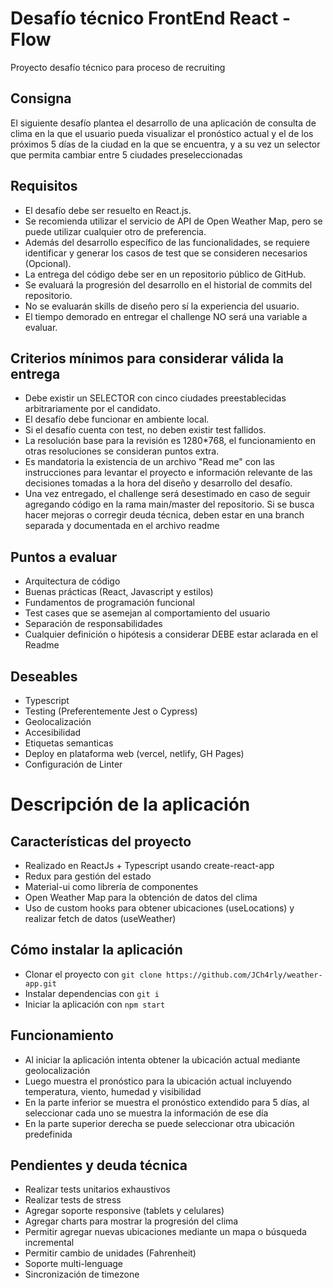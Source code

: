 # Desafío técnico FrontEnd React - Flow

Proyecto desafío técnico para proceso de recruiting

## Consigna

El siguiente desafío plantea el desarrollo de una aplicación de consulta de clima en la que
el usuario pueda visualizar el pronóstico actual y el de los próximos 5 días de la ciudad en la que se encuentra, y a su vez un selector que permita cambiar entre 5 ciudades
preseleccionadas

## Requisitos

- El desafío debe ser resuelto en React.js.
- Se recomienda utilizar el servicio de API de Open Weather Map, pero se puede
utilizar cualquier otro de preferencia.
- Además del desarrollo específico de las funcionalidades, se requiere identificar y
generar los casos de test que se consideren necesarios (Opcional).
- La entrega del código debe ser en un repositorio público de GitHub.
- Se evaluará la progresión del desarrollo en el historial de commits del repositorio.
- No se evaluarán skills de diseño pero sí la experiencia del usuario.
- El tiempo demorado en entregar el challenge NO será una variable a evaluar.

## Criterios mínimos para considerar válida la entrega

- Debe existir un SELECTOR con cinco ciudades preestablecidas arbitrariamente por
el candidato.
- El desafío debe funcionar en ambiente local.
- Si el desafío cuenta con test, no deben existir test fallidos.
- La resolución base para la revisión es 1280*768, el funcionamiento en otras
resoluciones se consideran puntos extra.
- Es mandatoria la existencia de un archivo "Read me" con las instrucciones para
levantar el proyecto e información relevante de las decisiones tomadas a la hora
del diseño y desarrollo del desafío.
- Una vez entregado, el challenge será desestimado en caso de seguir agregando
código en la rama main/master del repositorio. Si se busca hacer mejoras o corregir
deuda técnica, deben estar en una branch separada y documentada en el archivo
readme

## Puntos a evaluar

- Arquitectura de código
- Buenas prácticas (React, Javascript y estilos)
- Fundamentos de programación funcional
- Test cases que se asemejan al comportamiento del usuario
- Separación de responsabilidades
- Cualquier definición o hipótesis a considerar DEBE estar aclarada en el Readme

## Deseables

- Typescript
- Testing (Preferentemente Jest o Cypress)
- Geolocalización
- Accesibilidad
- Etiquetas semanticas
- Deploy en plataforma web (vercel, netlify, GH Pages)
- Configuración de Linter

# Descripción de la aplicación

## Características del proyecto

- Realizado en ReactJs + Typescript usando create-react-app
- Redux para gestión del estado
- Material-ui como librería de componentes
- Open Weather Map para la obtención de datos del clima
- Uso de custom hooks para obtener ubicaciones (useLocations) y realizar fetch de datos (useWeather)

## Cómo instalar la aplicación

- Clonar el proyecto con `git clone https://github.com/JCh4rly/weather-app.git`
- Instalar dependencias con `git i`
- Iniciar la aplicación con `npm start`

## Funcionamiento

- Al iniciar la aplicación intenta obtener la ubicación actual mediante geolocalización
- Luego muestra el pronóstico para la ubicación actual incluyendo temperatura, viento, humedad y visibilidad
- En la parte inferior se muestra el pronóstico extendido para 5 días, al seleccionar cada uno se muestra
la información de ese día
- En la parte superior derecha se puede seleccionar otra ubicación predefinida

## Pendientes y deuda técnica

- Realizar tests unitarios exhaustivos
- Realizar tests de stress
- Agregar soporte responsive (tablets y celulares)
- Agregar charts para mostrar la progresión del clima
- Permitir agregar nuevas ubicaciones mediante un mapa o búsqueda incremental
- Permitir cambio de unidades (Fahrenheit)
- Soporte multi-lenguage
- Sincronización de timezone

